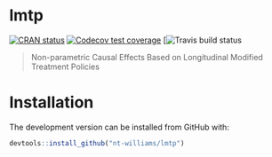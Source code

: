 
<!-- README.md is generated from README.Rmd. Please edit that file -->

# lmtp

<!-- badges: start -->

[![CRAN
status](https://www.r-pkg.org/badges/version/lmtp)](https://CRAN.R-project.org/package=lmtp)
[![Codecov test
coverage](https://codecov.io/gh/nt-williams/lmtp/branch/master/graph/badge.svg)](https://codecov.io/gh/nt-williams/lmtp?branch=master)
\[![Travis build
status](https://travis-ci.com/nt-williams/lmtp.svg?token=DA4a53nWMx6q9LisKdRD&branch=master)
<!-- badges: end -->

> Non-parametric Causal Effects Based on Longitudinal Modified Treatment
> Policies

# Installation

The development version can be installed from GitHub with:

``` r
devtools::install_github("nt-williams/lmtp")
```
